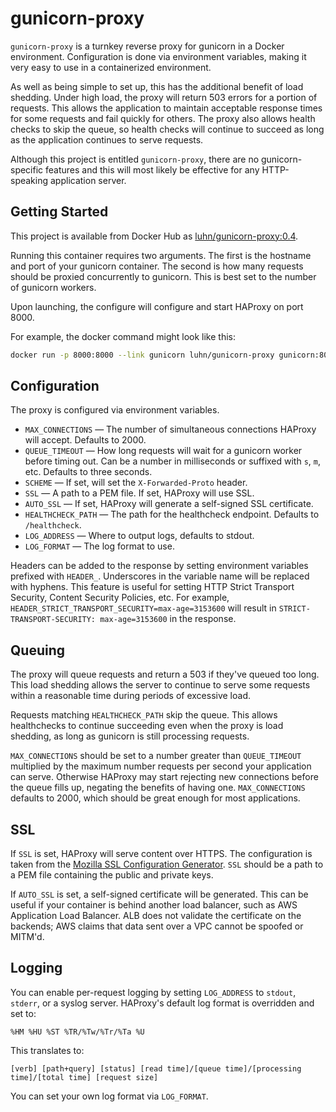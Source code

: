 # gunicorn-proxy

`gunicorn-proxy` is a turnkey reverse proxy for gunicorn in a Docker
environment.  Configuration is done via environment variables, making it very
easy to use in a containerized environment.

As well as being simple to set up, this has the additional benefit of load
shedding.  Under high load, the proxy will return 503 errors for a portion of
requests.  This allows the application to maintain acceptable response times
for some requests and fail quickly for others.  The proxy also allows health
checks to skip the queue, so health checks will continue to succeed as long as
the application continues to serve requests.

Although this project is entitled `gunicorn-proxy`, there are no
gunicorn-specific features and this will most likely be effective for any
HTTP-speaking application server.

## Getting Started

This project is available from Docker Hub as
[luhn/gunicorn-proxy:0.4](https://hub.docker.com/r/luhn/gunicorn-proxy).

Running this container requires two arguments.  The first is the hostname and
port of your gunicorn container.  The second is how many requests should be
proxied concurrently to gunicorn.  This is best set to the number of gunicorn
workers.

Upon launching, the configure will configure and start HAProxy on port 8000.

For example, the docker command might look like this:

```bash
docker run -p 8000:8000 --link gunicorn luhn/gunicorn-proxy gunicorn:8080 3
```

## Configuration

The proxy is configured via environment variables.

* `MAX_CONNECTIONS` — The number of simultaneous connections HAProxy will
  accept.  Defaults to 2000.
* `QUEUE_TIMEOUT` — How long requests will wait for a gunicorn worker before
  timing out.  Can be a number in milliseconds or suffixed with `s`, `m`, etc.
  Defaults to three seconds.
* `SCHEME` — If set, will set the `X-Forwarded-Proto` header.
* `SSL` — A path to a PEM file.  If set, HAProxy will use SSL.
* `AUTO_SSL` — If set, HAProxy will generate a self-signed SSL certificate.
* `HEALTHCHECK_PATH` — The path for the healthcheck endpoint.  Defaults to
  `/healthcheck`.
* `LOG_ADDRESS` — Where to output logs, defaults to stdout.
* `LOG_FORMAT` — The log format to use.

Headers can be added to the response by setting environment variables prefixed
with `HEADER_`.  Underscores in the variable name will be replaced with
hyphens.  This feature is useful for setting HTTP Strict Transport Security,
Content Security Policies, etc.  For example,
`HEADER_STRICT_TRANSPORT_SECURITY=max-age=3153600` will result in
`STRICT-TRANSPORT-SECURITY: max-age=3153600` in the response.

## Queuing

The proxy will queue requests and return a 503 if they've queued too long.
This load shedding allows the server to continue to serve some requests within
a reasonable time during periods of excessive load.

Requests matching `HEALTHCHECK_PATH` skip the queue.  This allows healthchecks
to continue succeeding even when the proxy is load shedding, as long as
gunicorn is still processing requests.

`MAX_CONNECTIONS` should be set to a number greater than `QUEUE_TIMEOUT`
multiplied by the maximum number requests per second your application can
serve.  Otherwise HAProxy may start rejecting new connections before the queue
fills up, negating the benefits of having one.  `MAX_CONNECTIONS` defaults to
2000, which should be great enough for most applications.

## SSL

If `SSL` is set, HAProxy will serve content over HTTPS.  The configuration is
taken from the
[Mozilla SSL Configuration Generator](https://ssl-config.mozilla.org/#server=haproxy&server-version=2.1.0&config=intermediate).
`SSL` should be a path to a PEM file containing the public and private keys.

If `AUTO_SSL` is set, a self-signed certificate will be generated.  This can be
useful if your container is behind another load balancer, such as AWS
Application Load Balancer.  ALB does not validate the certificate on the
backends; AWS claims that data sent over a VPC cannot be spoofed or MITM'd.

## Logging

You can enable per-request logging by setting `LOG_ADDRESS` to `stdout`,
`stderr`, or a syslog server.  HAProxy's default log format is overridden and
set to:

```
%HM %HU %ST %TR/%Tw/%Tr/%Ta %U
```

This translates to:

```
[verb] [path+query] [status] [read time]/[queue time]/[processing time]/[total time] [request size]
```

You can set your own log format via `LOG_FORMAT`.
